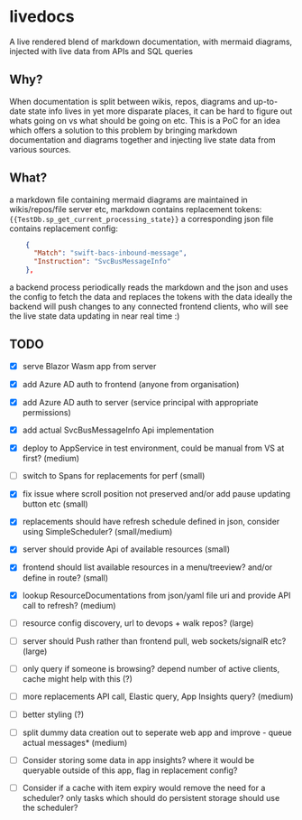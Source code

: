 # livedocs

A live rendered blend of markdown documentation, with mermaid diagrams, injected with live data from APIs and SQL queries

## Why?

When documentation is split between wikis, repos, diagrams and up-to-date state info lives in yet more disparate places, it can be hard to figure out whats going on vs what should be going on etc. 
This is a PoC for an idea which offers a solution to this problem by bringing markdown documentation and diagrams together and injecting live state data from various sources.

## What?

a markdown file containing mermaid diagrams are maintained in wikis/repos/file server etc, markdown contains replacement tokens: `{{TestDb.sp_get_current_processing_state}}`
a corresponding json file contains replacement config:
```json
    {
      "Match": "swift-bacs-inbound-message",
      "Instruction": "SvcBusMessageInfo"
    },
```
a backend process periodically reads the markdown and the json and uses the config to fetch the data and replaces the tokens with the data
ideally the backend will push changes to any connected frontend clients, who will see the live state data updating in near real time :)

## TODO

* [x] serve Blazor Wasm app from server
* [x] add Azure AD auth to frontend (anyone from organisation)
* [x] add Azure AD auth to server (service principal with appropriate permissions)
* [x] add actual SvcBusMessageInfo Api implementation 
* [x] deploy to AppService in test environment, could be manual from VS at first? (medium)
* [ ] switch to Spans for replacements for perf (small)
* [x] fix issue where scroll position not preserved and/or add pause updating button etc (small)
* [x] replacements should have refresh schedule defined in json, consider using SimpleScheduler? (small/medium)
* [x] server should provide Api of available resources (small)
* [x] frontend should list available resources in a menu/treeview? and/or define in route? (small)
* [x] lookup ResourceDocumentations from json/yaml file uri and provide API call to refresh? (medium)
* [ ] resource config discovery, url to devops + walk repos? (large)
* [ ] server should Push rather than frontend pull, web sockets/signalR etc? (large)
* [ ] only query if someone is browsing? depend number of active clients, cache might help with this (?)
* [ ] more replacements API call, Elastic query, App Insights query? (medium)
* [ ] better styling (?)
* [ ] split dummy data creation out to seperate web app and improve - queue actual messages* (medium)
* [ ] Consider storing some data in app insights? where it would be queryable outside of this app, flag in replacement config?
* [ ] Consider if a cache with item expiry would remove the need for a scheduler? only tasks which should do persistent storage should use the scheduler?

